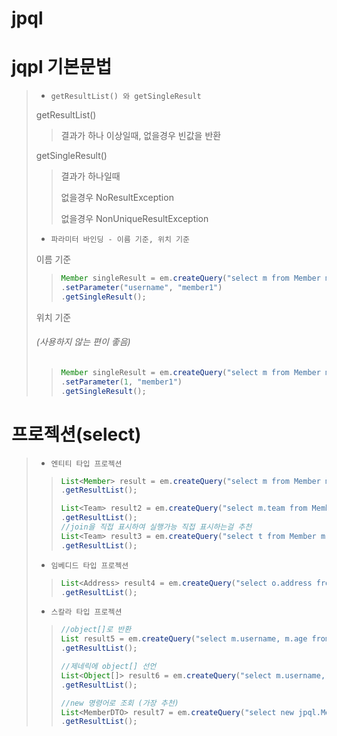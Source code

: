 # jpql


# jqpl  기본문법
> * `getResultList() 와 getSingleResult`
> 
>  getResultList()
>
>  > 결과가 하나 이상일때, 없을경우 빈값을 반환
> 
>  getSingleResult()
>
>  > 결과가 하나일때
>  >       
>  > 없을경우 NoResultException
>  >
>  > 없을경우 NonUniqueResultException
> * `파라미터 바인딩 - 이름 기준, 위치 기준`
>
>  이름 기준
> 
>  > ```java
>  > Member singleResult = em.createQuery("select m from Member m where m.username = :username", Member.class)
>  > .setParameter("username", "member1")
>  > .getSingleResult();
>  > ```
>
>  위치 기준 <h6>(사용하지 않는 편이 좋음)</h6>
>
>  > ```java 
>  > Member singleResult = em.createQuery("select m from Member m where m.username = ?1", Member.class)
>  > .setParameter(1, "member1")
>  > .getSingleResult();
>  > ```

# 프로젝션(select)
> * `엔티티 타입 프로젝션`
>  > ```java
>  > List<Member> result = em.createQuery("select m from Member m", Member.class)
>  > .getResultList();
>  > ```
>  > ```java
>  > List<Team> result2 = em.createQuery("select m.team from Member m", Team.class)
>  > .getResultList();
>  > //join을 직접 표시하여 실행가능 직접 표시하는걸 추천
>  > List<Team> result3 = em.createQuery("select t from Member m join m.team t", Team.class)
>  > .getResultList();
>  > ```
> * `임베디드 타입 프로젝션`
>  > ```java
>  > List<Address> result4 = em.createQuery("select o.address from Order o", Address.class)
>  > .getResultList();
>  > ```
> * `스칼라 타입 프로젝션`
>  > ```java
>  > //object[]로 반환
>  > List result5 = em.createQuery("select m.username, m.age from Member m")
>  > .getResultList();
>  > ```
>  > ```java
>  > //제네릭에 object[] 선언 
>  > List<Object[]> result6 = em.createQuery("select m.username, m.age from Member m") 
>  > .getResultList(); 
>  > ```
>  > ```java
>  > //new 명령어로 조회 (가장 추천)
>  > List<MemberDTO> result7 = em.createQuery("select new jpql.MemberDTO(m.username, m.age) from Member m", MemberDTO.class) 
>  > .getResultList(); 
>  > ```
     